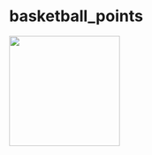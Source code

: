 # basketball_points
<img algin="center" src="https://www5.0zz0.com/2024/04/15/15/567634085.png" width = 200 >

